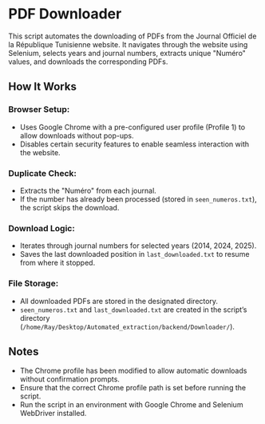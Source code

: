 # PDF Downloader

This script automates the downloading of PDFs from the Journal Officiel de la République Tunisienne website. It navigates through the website using Selenium, selects years and journal numbers, extracts unique "Numéro" values, and downloads the corresponding PDFs.

## How It Works

### Browser Setup:
- Uses Google Chrome with a pre-configured user profile (Profile 1) to allow downloads without pop-ups.
- Disables certain security features to enable seamless interaction with the website.

### Duplicate Check:
- Extracts the "Numéro" from each journal.
- If the number has already been processed (stored in `seen_numeros.txt`), the script skips the download.

### Download Logic:
- Iterates through journal numbers for selected years (2014, 2024, 2025).
- Saves the last downloaded position in `last_downloaded.txt` to resume from where it stopped.

### File Storage:
- All downloaded PDFs are stored in the designated directory.
- `seen_numeros.txt` and `last_downloaded.txt` are created in the script’s directory (`/home/Ray/Desktop/Automated_extraction/backend/Downloader/`).

## Notes
- The Chrome profile has been modified to allow automatic downloads without confirmation prompts.
- Ensure that the correct Chrome profile path is set before running the script.
- Run the script in an environment with Google Chrome and Selenium WebDriver installed.
